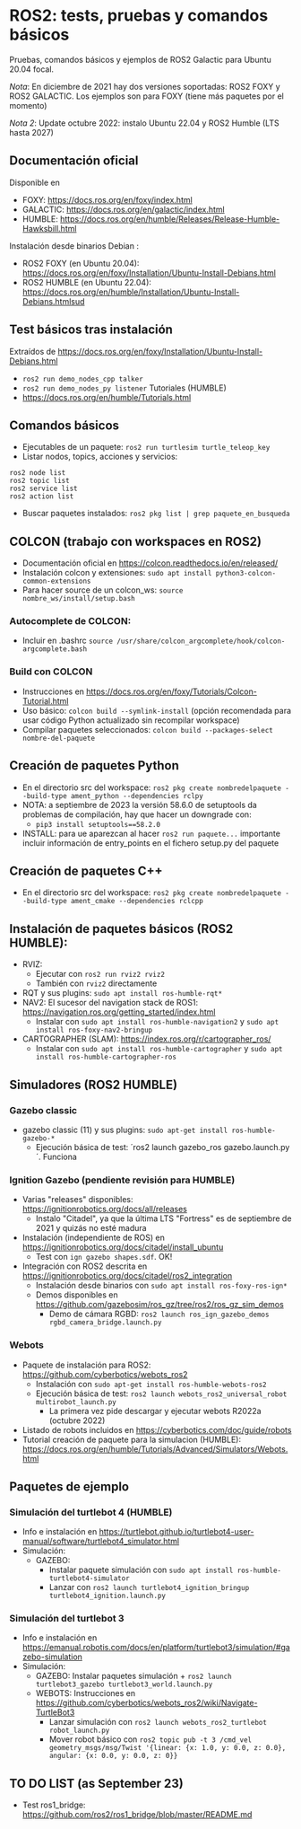 # ROS2: tests, pruebas y comandos básicos
Pruebas, comandos básicos y ejemplos de ROS2 Galactic para Ubuntu 20.04 focal. 

*Nota*: En diciembre de 2021 hay dos versiones soportadas: ROS2 FOXY y ROS2 GALACTIC. Los ejemplos son para FOXY (tiene más paquetes por el momento)

*Nota 2*: Update octubre 2022: instalo Ubuntu 22.04 y ROS2 Humble (LTS hasta 2027)

## Documentación oficial
Disponible en
- FOXY: https://docs.ros.org/en/foxy/index.html
- GALACTIC: https://docs.ros.org/en/galactic/index.html
- HUMBLE: https://docs.ros.org/en/humble/Releases/Release-Humble-Hawksbill.html

Instalación desde binarios Debian :
- ROS2 FOXY (en Ubuntu 20.04): https://docs.ros.org/en/foxy/Installation/Ubuntu-Install-Debians.html
- ROS2 HUMBLE (en Ubuntu 22.04): https://docs.ros.org/en/humble/Installation/Ubuntu-Install-Debians.htmlsud

## Test básicos tras instalación
Extraídos de https://docs.ros.org/en/foxy/Installation/Ubuntu-Install-Debians.html
- `ros2 run demo_nodes_cpp talker`
- `ros2 run demo_nodes_py listener`
Tutoriales (HUMBLE)
- https://docs.ros.org/en/humble/Tutorials.html
## Comandos básicos
- Ejecutables de un paquete:  `ros2 run turtlesim turtle_teleop_key`
- Listar nodos, topics, acciones y servicios:
```
ros2 node list
ros2 topic list
ros2 service list
ros2 action list
```
- Buscar paquetes instalados: `ros2 pkg list | grep paquete_en_busqueda`

## COLCON (trabajo con workspaces en ROS2)
- Documentación oficial en https://colcon.readthedocs.io/en/released/
- Instalación colcon y extensiones: `sudo apt install python3-colcon-common-extensions`
- Para hacer source de un colcon_ws: `source nombre_ws/install/setup.bash`
### Autocomplete de COLCON:
- Incluir en .bashrc `source /usr/share/colcon_argcomplete/hook/colcon-argcomplete.bash`
### Build con COLCON
- Instrucciones en https://docs.ros.org/en/foxy/Tutorials/Colcon-Tutorial.html
- Uso básico: `colcon build --symlink-install` (opción recomendada para usar código Python actualizado sin recompilar workspace)
- Compilar paquetes seleccionados: `colcon build --packages-select nombre-del-paquete`

## Creación de paquetes Python
- En el directorio src del workspace: `ros2 pkg create nombredelpaquete --build-type ament_python --dependencies rclpy`
- NOTA: a septiembre de 2023 la versión 58.6.0 de setuptools da problemas de compilación, hay que hacer un downgrade con:
    - `pip3 install setuptools==58.2.0`
- INSTALL: para ue aparezcan al hacer `ros2 run paquete...` importante incluir información de entry_points en el fichero setup.py del paquete
 
## Creación de paquetes C++
- En el directorio src del workspace: `ros2 pkg create nombredelpaquete --build-type ament_cmake --dependencies rclcpp`

## Instalación de paquetes básicos (ROS2 HUMBLE):
- RVIZ:
    - Ejecutar con `ros2 run rviz2 rviz2`
    - También con `rviz2` directamente
- RQT y sus plugins: `sudo apt install ros-humble-rqt*`
- NAV2: El sucesor del navigation stack de ROS1: https://navigation.ros.org/getting_started/index.html
    - Instalar con `sudo apt install ros-humble-navigation2` y `sudo apt install ros-foxy-nav2-bringup`
- CARTOGRAPHER (SLAM): https://index.ros.org/r/cartographer_ros/
    - Instalar con `sudo apt install ros-humble-cartographer` y `sudo apt install ros-humble-cartographer-ros`  

## Simuladores (ROS2 HUMBLE)
### Gazebo classic
- gazebo classic (11) y sus plugins: `sudo apt-get install ros-humble-gazebo-*`
    - Ejecución básica de test: ´ros2 launch gazebo_ros gazebo.launch.py´. Funciona
### Ignition Gazebo (pendiente revisión para HUMBLE)
- Varias "releases" disponibles: https://ignitionrobotics.org/docs/all/releases
    - Instalo "Citadel", ya que la última LTS "Fortress" es de septiembre de 2021 y quizás no esté madura
- Instalación (independiente de ROS) en https://ignitionrobotics.org/docs/citadel/install_ubuntu
    - Test con `ign gazebo shapes.sdf`. OK!
- Integración con ROS2 descrita en https://ignitionrobotics.org/docs/citadel/ros2_integration 
    - Instalación desde binarios con `sudo apt install ros-foxy-ros-ign*`
    - Demos disponibles en https://github.com/gazebosim/ros_gz/tree/ros2/ros_gz_sim_demos 
       - Demo de cámara RGBD: `ros2 launch ros_ign_gazebo_demos rgbd_camera_bridge.launch.py`    
### Webots
- Paquete de instalación para ROS2: https://github.com/cyberbotics/webots_ros2
    - Instalación con `sudo apt-get install ros-humble-webots-ros2`
    - Ejecución básica de test: `ros2 launch webots_ros2_universal_robot multirobot_launch.py`
        - La primera vez pide descargar y ejecutar webots R2022a (octubre 2022)
- Listado de robots incluidos en https://cyberbotics.com/doc/guide/robots 
- Tutorial creación de paquete para la simulacion (HUMBLE): https://docs.ros.org/en/humble/Tutorials/Advanced/Simulators/Webots.html

## Paquetes de ejemplo
### Simulación del turtlebot 4 (HUMBLE)
- Info e instalación en https://turtlebot.github.io/turtlebot4-user-manual/software/turtlebot4_simulator.html
- Simulación: 
    - GAZEBO:
        - Instalar paquete simulación con `sudo apt install ros-humble-turtlebot4-simulator`
        - Lanzar con `ros2 launch turtlebot4_ignition_bringup turtlebot4_ignition.launch.py`

### Simulación del turtlebot 3
- Info e instalación en https://emanual.robotis.com/docs/en/platform/turtlebot3/simulation/#gazebo-simulation
- Simulación: 
    - GAZEBO: Instalar paquetes simulación + `ros2 launch turtlebot3_gazebo turtlebot3_world.launch.py`
    - WEBOTS: Instrucciones en https://github.com/cyberbotics/webots_ros2/wiki/Navigate-TurtleBot3
        - Lanzar simulación con `ros2 launch webots_ros2_turtlebot robot_launch.py`
        - Mover robot básico con `ros2 topic pub -t 3 /cmd_vel geometry_msgs/msg/Twist '{linear: {x: 1.0, y: 0.0, z: 0.0}, angular: {x: 0.0, y: 0.0, z: 0}}`


## TO DO LIST (as September 23)
- Test ros1_bridge: https://github.com/ros2/ros1_bridge/blob/master/README.md
